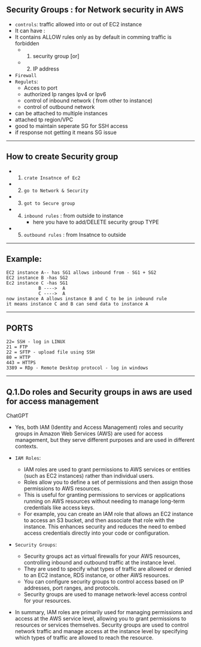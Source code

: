 
## Security Groups : for Network security in AWS
- `controls`: traffic allowed into or out of EC2 instance
- It can have : 
- It contains ALLOW rules only as by default in comming traffic is forbidden
   - 1) security group [or]
   - 2) IP address
- `Firewall`
- `Regulets`: 
   - Acces to port
   - authorized Ip ranges Ipv4 or Ipv6
   - control of inbound network ( from other to instance)
   - control of outbound network
- can be attached to multiple instances
- attached tp region/VPC
- good to maintain seperate SG for SSH access
- if response not getting it means SG issue
----------------------------------------------------------
## How to create Security group

- 1) `crate Insatnce of Ec2`
- 2) `go to Network & Security`
- 3) `got to Secure group`
- 4) `inbound rules` : from outside to instance
       - here you have to add/DELETE security group TYPE
- 5)  `outbound rules` : from Insatnce to outside


----------
## Example:
```
EC2 instance A-- has SG1 allows inbound from - SG1 + SG2                           
EC2 instance B -has SG2 
Ec2 instance C -has SG1
            B ---->  A
            C ---->  A
now instance A allows instance B and C to be in inbound rule 
it means instance C and B can send data to instance A
```
--------
##   PORTS 
```
22= SSH - log in LINUX
21 = FTP 
22 = SFTP - upload file using SSH
80 = HTTP
443 = HTTPS
3389 = RDp - Remote Desktop protocol - log in windows
```

-----
## Q.1.Do roles and Security groups in aws are used for access management

ChatGPT
- Yes, both IAM (Identity and Access Management) roles and security
groups in Amazon Web Services (AWS) are used for access management, 
but they serve different purposes and are used in different contexts.

- `IAM Roles`: 
    - IAM roles are used to grant permissions to AWS services or entities (such as EC2 instances) rather than individual users. 
    - Roles allow you to define a set of permissions and then assign those permissions to AWS resources. 
    - This is useful for granting permissions to services or applications running on AWS resources without needing to manage long-term credentials like access keys. 
    - For example, you can create an IAM role that allows an EC2 instance to access an S3 bucket, and then associate that role with the instance. This enhances security and reduces the need to embed access credentials directly into your code or configuration.

- `Security Groups`: 
    - Security groups act as virtual firewalls for your AWS resources, controlling inbound and outbound traffic at the instance level. 
    - They are used to specify what types of traffic are allowed or denied to an EC2 instance, RDS instance, or other AWS resources. 
    - You can configure security groups to control access based on IP addresses, port ranges, and protocols.
    - Security groups are used to manage network-level access control for your resources.
- In summary, IAM roles are primarily used for managing permissions and 
access at the AWS service level, allowing you to grant permissions to 
resources or services themselves. Security groups are used to control 
network traffic and manage access at the instance level by specifying 
which types of traffic are allowed to reach the resource.
